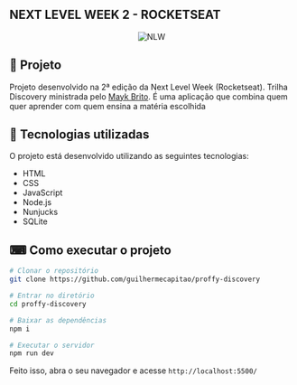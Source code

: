 
 
## NEXT LEVEL WEEK 2 - ROCKETSEAT

<p align="center">
 <img  src="https://camo.githubusercontent.com/e374677bcea8e624fe954b1bf81348f9bb4390df/68747470733a2f2f696b2e696d6167656b69742e696f2f6361706974616f2f50726f6666792f6e6c77325f36643750766c485a352e737667" alt="NLW">
</p>


 
## 📖 Projeto 
 
Projeto desenvolvido na 2ª edição da Next Level Week (Rocketseat). Trilha Discovery ministrada pelo <a href="https://github.com/maykbrito/">Mayk Brito</a>. É uma aplicação que combina quem quer aprender com quem ensina a matéria escolhida


## 🚀 Tecnologias utilizadas

O projeto está desenvolvido utilizando as seguintes tecnologias:

- HTML
- CSS
- JavaScript
- Node.js 
- Nunjucks 
- SQLite 
 
 
 ## ⌨ Como executar o projeto

```bash
# Clonar o repositório
git clone https://github.com/guilhermecapitao/proffy-discovery

# Entrar no diretório
cd proffy-discovery

# Baixar as dependências
npm i

# Executar o servidor
npm run dev
```

Feito isso, abra o seu navegador e acesse `http://localhost:5500/`


